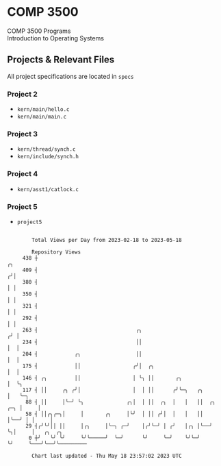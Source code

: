# COMP 3500
COMP 3500 Programs  
Introduction to Operating Systems  
## Projects & Relevant Files
All project specifications are located in `specs`
### Project 2
- `kern/main/hello.c`
- `kern/main/main.c`
### Project 3
- `kern/thread/synch.c`
- `kern/include/synch.h`
### Project 4
- `kern/asst1/catlock.c`
### Project 5
- `project5`

```

        Total Views per Day from 2023-02-18 to 2023-05-18

        Repository Views
     438 ┼                                                                  ╭╮
     409 ┤                                                                 ╭╯│
     380 ┤                                                                 │ │
     350 ┤                                                                 │ │
     321 ┤                                                                 │ │
     292 ┤                                                                 │ │
     263 ┤                                ╭╮                              ╭╯ │
     234 ┤                                ││                              │  │
     204 ┤            ╭╮                  ││                              │  │
     175 ┤            ││                 ╭╯│  ╭╮                          │  │
     146 ┤ ╭╮         ││                 │ ╰╮ ││       ╭╮                 │  ╰╮
     117 ┤ ││     ╭╮ ╭╯│                 │  │ ││      ╭╯╰─╮   ╭╮          │   ╰─╮
      88 ┤ ││     │╰─╯ ╰╮              ╭╮│  │ ││  ╭╮  │   │   ││  ╭╮  ╭─╮ │     │
      58 ┤ ││╭╮╭─╮│     │       ╭╮     │╰╯  │ ││ ╭╯│  │   │   ││  │╰──╯ │ │     │
      29 ┤╭╯╰╯││ ││     │╭╮     │╰─╮ ╭─╯    │╭╯╰─╯ │ ╭╯   │╭╮ │╰──╯     ╰╮│     │   ╭╮  ╭╮
       0 ┼╯   ╰╯ ╰╯     ╰╯╰─────╯  ╰─╯      ╰╯     ╰─╯    ╰╯╰─╯          ╰╯     ╰───╯╰──╯╰─────────

        Chart last updated - Thu May 18 23:57:02 2023 UTC
        
```
